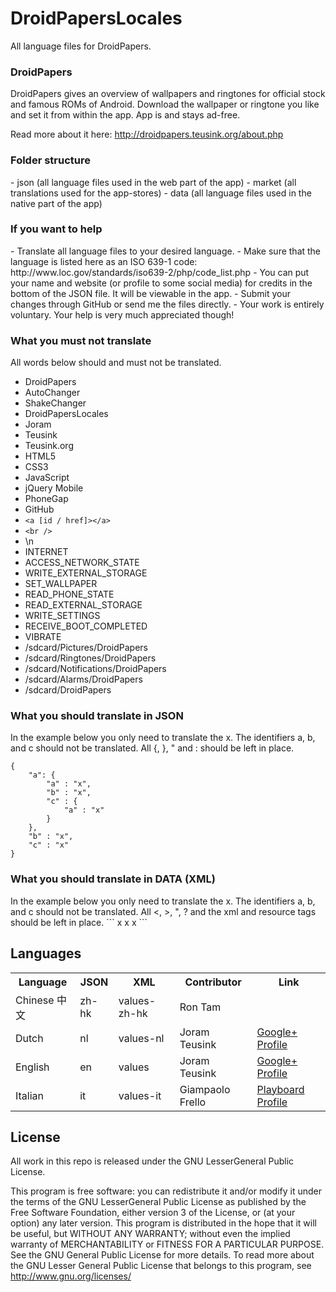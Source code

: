 DroidPapersLocales
==================

All language files for DroidPapers.

<h3>DroidPapers</h3>

DroidPapers gives an overview of wallpapers and ringtones for official stock and famous ROMs of Android. Download the wallpaper or ringtone you like and set it from within the app. App is and stays ad-free.

Read more about it here: http://droidpapers.teusink.org/about.php

<h3>Folder structure</h3>
- json (all language files used in the web part of the app)
- market (all translations used for the app-stores)
- data (all language files used in the native part of the app)

<h3>If you want to help</h3>
- Translate all language files to your desired language.
- Make sure that the language is listed here as an ISO 639-1 code: http://www.loc.gov/standards/iso639-2/php/code_list.php
- You can put your name and website (or profile to some social media) for credits in the bottom of the JSON file. It will be viewable in the app.
- Submit your changes through GitHub or send me the files directly.
- Your work is entirely voluntary. Your help is very much appreciated though!

<h3>What you must not translate</h3>
All words below should and must not be translated.

- DroidPapers
- AutoChanger
- ShakeChanger
- DroidPapersLocales
- Joram
- Teusink
- Teusink.org
- HTML5
- CSS3
- JavaScript
- jQuery Mobile
- PhoneGap
- GitHub
- ```<a [id / href]></a>```
- ```<br />```
- \n
- INTERNET
- ACCESS_NETWORK_STATE
- WRITE_EXTERNAL_STORAGE
- SET_WALLPAPER
- READ_PHONE_STATE
- READ_EXTERNAL_STORAGE
- WRITE_SETTINGS
- RECEIVE_BOOT_COMPLETED
- VIBRATE
- /sdcard/Pictures/DroidPapers
- /sdcard/Ringtones/DroidPapers
- /sdcard/Notifications/DroidPapers
- /sdcard/Alarms/DroidPapers
- /sdcard/DroidPapers

<h3>What you should translate in JSON</h3>
In the example below you only need to translate the x. The identifiers a, b, and c should not be translated. All {, }, " and : should be left in place.

```
{
	"a": {
		"a" : "x",
		"b" : "x",
		"c" : {
			"a" : "x"
		}
	},
	"b" : "x",
	"c" : "x"
}
```

<h3>What you should translate in DATA (XML)</h3>
In the example below you only need to translate the x. The identifiers a, b, and c should not be translated. All <, >, ", ? and the xml and resource tags should be left in place.
```
<?xml version="1.0" encoding="utf-8"?>
<resources>
    <string name="a">x</string>
	<string name="b">x</string>
	<string name="c">x</string>
</resources>
```

<h2>Languages</h2>

<table>
<tr>
	<th>Language</th>
	<th>JSON</th>
	<th>XML</th>
	<th>Contributor</th>
	<th>Link</th>
<tr>
<tr>
	<td>Chinese 中文</td>
	<td>zh-hk</td>
	<td>values-zh-hk</td>
	<td>Ron Tam</td>
	<td></td>
</tr>
<tr>
	<td>Dutch</td>
	<td>nl</td>
	<td>values-nl</td>
	<td>Joram Teusink</td>
	<td><a href="https://plus.google.com/+JoramTeusink/">Google+ Profile</a></td>
</tr>
<tr>
	<td>English</td>
	<td>en</td>
	<td>values</td>
	<td>Joram Teusink</td>
	<td><a href="https://plus.google.com/+JoramTeusink/">Google+ Profile</a></td>
</tr>
<tr>
	<td>Italian</td>
	<td>it</td>
	<td>values-it</td>
	<td>Giampaolo Frello</td>
	<td><a href="https://plus.google.com/u/0/+GiampaoloFrello/">Playboard Profile</a></td>
</tr>
</table>

<h2>License</h2>

All work in this repo is released under the GNU LesserGeneral Public License.

This program is free software: you can redistribute it and/or modify it under the terms of the GNU LesserGeneral Public License as published by the Free Software Foundation, either version 3 of the License, or (at your option) any later version. This program is distributed in the hope that it will be useful, but WITHOUT ANY WARRANTY; without even the implied warranty of MERCHANTABILITY or FITNESS FOR A PARTICULAR PURPOSE.  See the GNU General Public License for more details. To read more about the GNU Lesser General Public License that belongs to this program, see http://www.gnu.org/licenses/